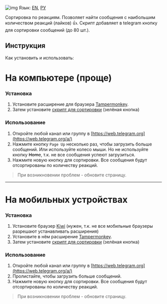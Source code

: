 ![img](https://user-images.githubusercontent.com/11624566/204213295-8bda29e0-0185-47d5-920f-0f79445da322.png)
Язык: [EN](https://gist.github.com/sokollondon/4be0d13f33a371895308ed7b1dc15fcf#gistcomment-4383277), [РУ](https://gist.github.com/sokollondon/4be0d13f33a371895308ed7b1dc15fcf#gistcomment-4385558)

Сортировка по реакциям. Позволяет найти сообщения с наибольшим количеством реакций (лайков) :+1:.
Скрипт добавляет в telegram кнопку для сортировки сообщений (до 80 шт.).

## Инструкция

Как установить и использовать:

# На компьютере (проще)

### Установка

1. Установите расширение для браузера [Tampermonkey](https://tampermonkey.net/).
2. Затем установите [скрипт для сортировки](https://greasyfork.org/scripts/455750-tg-sort-by-reactions) (зелёная кнопка)

### Использование

1. Откройте любой канал или группу в [https://web.telegram.org](https://web.telegram.org/a/)
2. Нажмите кнопку `Page Up` несколько раз, чтобы загрузить больше сообщений.
Или используйте колесо мыши. Но не используйте кнопку ~~Home~~, т.к. не все сообщения успеют загрузиться.
3. Нажмите новую кнопку для сортировки. Все сообщения будут отсортированы по количеству реакций.

> При возникновении проблем - обновите страницу.

- - - -

# На мобильных устройствах

### Установка

1. Установите браузер [Kiwi](https://play.google.com/store/apps/details?id=com.kiwibrowser.browser) 
(нужен, т.к. не все мобильные браузеры разрешают устанавливать расширения)
2. Установите в нём расширение [Tampermonkey](https://tampermonkey.net/).
3. Затем установите [скрипт для сортировки](https://greasyfork.org/scripts/455750-tg-sort-by-reactions) (зелёная кнопка)

### Использование

1. Откройте любой канал или группу в [https://web.telegram.org](https://web.telegram.org/a/)
2. Пролистайте, чтобы загрузить больше сообщений.
3. Нажмите новую кнопку для сортировки. Все сообщения будут отсортированы по количеству реакций.

> При возникновении проблем - обновите страницу.